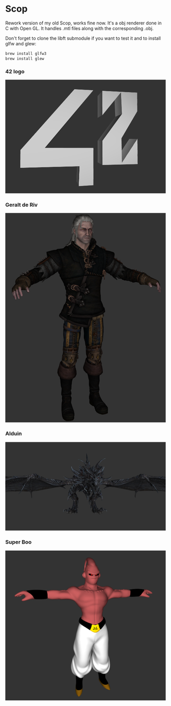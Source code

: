 # Scop

Rework version of my old Scop, works fine now. It's a obj renderer done in C with Open GL.
It handles .mtl files along with the corresponding .obj.

Don't forget to clone the libft submodule if you want to test it and to install glfw and glew:

```
brew install glfw3
brew install glew
```
### 42 logo

![alt tag](https://github.com/fdel-car/Scop/blob/master/screenshots/42_logo.png)

### Geralt de Riv

![alt tag](https://github.com/fdel-car/Scop/blob/master/screenshots/geralt_de_riv.png)

### Alduin

![alt tag](https://github.com/fdel-car/Scop/blob/master/screenshots/alduin.png)

### Super Boo

![alt tag](https://github.com/fdel-car/Scop/blob/master/screenshots/super_boo.png)
